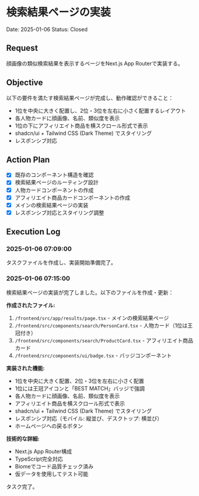 # 検索結果ページの実装

Date: 2025-01-06
Status: Closed

## Request
顔画像の類似検索結果を表示するページをNext.js App Routerで実装する。

## Objective
以下の要件を満たす検索結果ページが完成し、動作確認ができること：
- 1位を中央に大きく配置し、2位・3位を左右に小さく配置するレイアウト
- 各人物カードに顔画像、名前、類似度を表示
- 1位の下にアフィリエイト商品を横スクロール形式で表示
- shadcn/ui + Tailwind CSS (Dark Theme) でスタイリング
- レスポンシブ対応

## Action Plan
- [x] 既存のコンポーネント構造を確認
- [x] 検索結果ページのルーティング設計
- [x] 人物カードコンポーネントの作成
- [x] アフィリエイト商品カードコンポーネントの作成
- [x] メインの検索結果ページの実装
- [x] レスポンシブ対応とスタイリング調整

## Execution Log

### 2025-01-06 07:09:00
タスクファイルを作成し、実装開始準備完了。

### 2025-01-06 07:15:00
検索結果ページの実装が完了しました。以下のファイルを作成・更新：

**作成されたファイル:**
1. `/frontend/src/app/results/page.tsx` - メインの検索結果ページ
2. `/frontend/src/components/search/PersonCard.tsx` - 人物カード（1位は王冠付き）
3. `/frontend/src/components/search/ProductCard.tsx` - アフィリエイト商品カード
4. `/frontend/src/components/ui/badge.tsx` - バッジコンポーネント

**実装された機能:**
- 1位を中央に大きく配置、2位・3位を左右に小さく配置
- 1位には王冠アイコンと「BEST MATCH」バッジで強調
- 各人物カードに顔画像、名前、類似度を表示
- アフィリエイト商品を横スクロール形式で表示
- shadcn/ui + Tailwind CSS (Dark Theme) でスタイリング
- レスポンシブ対応（モバイル: 縦並び、デスクトップ: 横並び）
- ホームページへの戻るボタン

**技術的な詳細:**
- Next.js App Router構成
- TypeScript完全対応
- Biomeでコード品質チェック済み
- 仮データを使用してテスト可能

タスク完了。